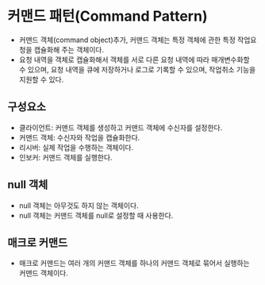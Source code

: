 # 커맨드 패턴(Command Pattern)

- 커맨드 객체(command object)추가, 커맨드 객체는 특정 객체에 관한 특정 작업요청을 캡슐화해 주는 객체이다.
- 요청 내역을 객체로 캡슐화해서 객체를 서로 다른 요청 내역에 따라 매개변수화할 수 있으며, 요청 내역을 큐에 저장하거나 로그로 기록할 수 있으며, 작업취소 기능을 지원할 수 있다.

## 구성요소

- 클라이언트: 커맨드 객체를 생성하고 커맨드 객체에 수신자를 설정한다.
- 커맨드 객체: 수신자와 작업을 캡슐화한다.
- 리시버: 실제 작업을 수행하는 객체이다.
- 인보커: 커맨드 객체를 실행한다.

## null 객체

- null 객체는 아무것도 하지 않는 객체이다.
- null 객체는 커맨드 객체를 null로 설정할 때 사용한다.

## 매크로 커맨드

- 매크로 커맨드는 여러 개의 커맨드 객체를 하나의 커맨드 객체로 묶어서 실행하는 커맨드 객체이다.

